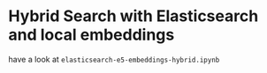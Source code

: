 # Hybrid Search with Elasticsearch and local embeddings

have a look at `elasticsearch-e5-embeddings-hybrid.ipynb`